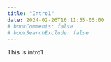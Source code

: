 ```yaml
---
title: "Intro1"
date: 2024-02-26T16:11:55-05:00
# bookComments: false
# bookSearchExclude: false
---
```


This is intro1
